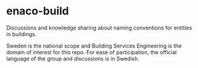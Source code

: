 # enaco-build
Discussions and knowledge sharing about naming conventions for entities in buildings.

Sweden is the national scope and Building Services Engineering is the domain of interest for this repo. For ease of participation, the official language of the group and discussions is in Swedish.
